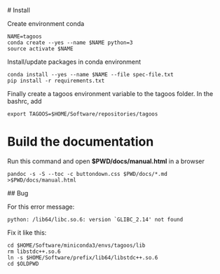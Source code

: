 # Install

Create environment conda

~~~
NAME=tagoos
conda create --yes --name $NAME python=3
source activate $NAME
~~~

Install/update packages in conda environment

~~~
conda install --yes --name $NAME --file spec-file.txt
pip install -r requirements.txt
~~~

Finally create a tagoos environment variable to the tagoos folder. In the bashrc, add

~~~
export TAGOOS=$HOME/Software/repositories/tagoos
~~~

# Build the documentation

Run this command and open __$PWD/docs/manual.html__ in a browser

~~~
pandoc -s -S --toc -c buttondown.css $PWD/docs/*.md >$PWD/docs/manual.html
~~~

## Bug

For this error message:

~~~
python: /lib64/libc.so.6: version `GLIBC_2.14' not found
~~~

Fix it like this:

~~~
cd $HOME/Software/miniconda3/envs/tagoos/lib
rm libstdc++.so.6
ln -s $HOME/Software/prefix/lib64/libstdc++.so.6
cd $OLDPWD
~~~

